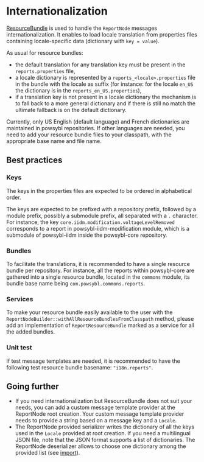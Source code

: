 # Internationalization

[ResourceBundle](https://docs.oracle.com/javase/8/docs/api/java/util/ResourceBundle.html) is used to handle the `ReportNode` messages internationalization.
It enables to load locale translation from properties files containing locale-specific data (dictionary with `key = value`).

As usual for resource bundles:
- the default translation for any translation key must be present in the `reports.properties` file,
- a locale dictionary is represented by a `reports_<locale>.properties` file in the bundle with the locale as suffix (for instance: for the locale `en_US` the dictionary is in the `reports_en_US.properties`),
- if a translation key is not present in a locale dictionary the mechanism is to fall back to a more general dictionary and if there is still no match the ultimate fallback is on the default dictionary.

Currently, only US English (default language) and French dictionaries are maintained in powsybl repositories.
If other languages are needed, you need to add your resource bundle files to your classpath, with the appropriate base name and file name.

## Best practices

### Keys
The keys in the properties files are expected to be ordered in alphabetical order.

The keys are expected to be prefixed with a repository prefix, followed by a module prefix, possibly a submodule prefix, all separated with a `.` character.
For instance, the key `core.iidm.modification.voltageLevelRemoved` corresponds to a report in powsybl-iidm-modification module, which is a submodule of powsybl-iidm inside the powsybl-core repository.  

### Bundles
To facilitate the translations, it is recommended to have a single resource bundle per repository.
For instance, all the reports within powsybl-core are gathered into a single resource bundle, located in the `commons` module, its bundle base name being `com.powsybl.commons.reports`.

### Services
To make your resource bundle easily available to the user with the `ReportNodeBuilder::withAllResourceBundlesFromClasspath` method, please add an implementation of `ReportResourceBundle` marked as a service for all the added bundles.

### Unit test
If test message templates are needed, it is recommended to have the following test resource bundle basename: `"i18n.reports"`.

## Going further
- If you need internationalization but ResourceBundle does not suit your needs, you can add a custom message template provider at the ReportNode root creation.
Your custom message template provider needs to provide a string based on a message key and a `Locale`.
- The ReportNode provided serializer writes the dictionary of all the keys used in the `Locale` provided at root creation. 
If you need a multilingual JSON file, note that the JSON format supports a list of dictionaries. 
The ReportNode deserializer allows to choose one dictionary among the provided list (see [import](./import.md#dictionaries)).
 